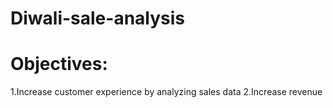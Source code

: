 # Diwali-sale-analysis
# Objectives:
1.Increase customer experience by analyzing sales data
2.Increase revenue
